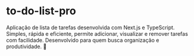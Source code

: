 # to-do-list-pro
Aplicação de lista de tarefas desenvolvida com Next.js e TypeScript. Simples, rápida e eficiente, permite adicionar, visualizar e remover tarefas com facilidade. Desenvolvido para quem busca organização e produtividade. 🚀
